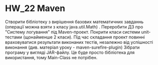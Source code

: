 # HW_22 Maven

Створити бібліотеку з вирішення базових математичних завданнь (операції можна взяти з класу java.util.Math)
. Переробити ДЗ про "Систему логування" під Maven-проект.
Покрити класи системи unit-тестами (щонайменше 2 класи).
Під час складання проект повинні враховуватися результати виконаних тестів, незалежно від успішності виконання (див. матеріал уроку - maven-surefire-plugin)
Зібрати програму у вигляді JAR-файлу. Це буде просто бібліотека для використання, тому Main-Class не потрібен.
